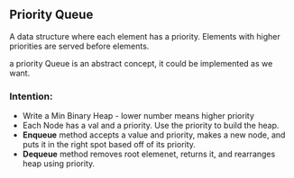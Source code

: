 ## Priority Queue
A data structure where each element has a priority.
Elements with higher priorities are served before elements.

a priority Queue is an abstract concept, it could be implemented as we want.

### Intention:

- Write a Min Binary Heap - lower number means higher priority
- Each Node has a val and a priority. Use the priority to build the heap.
- __Enqueue__ method accepts a value and priority, makes a new node, and puts it in the right spot based off of its priority.
- __Dequeue__ method removes root elemenet, returns it, and rearranges heap using priority.